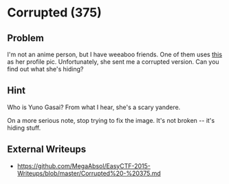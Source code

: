 # Corrupted (375)

## Problem

I'm not an anime person, but I have weeaboo friends. One of them uses [this](files/yuno.jpg) as her profile pic. Unfortunately, she sent me a corrupted version. Can you find out what she's hiding?

## Hint

Who is Yuno Gasai? From what I hear, she's a scary yandere.

On a more serious note, stop trying to fix the image. It's not broken -- it's hiding stuff.

## External Writeups

* https://github.com/MegaAbsol/EasyCTF-2015-Writeups/blob/master/Corrupted%20-%20375.md
